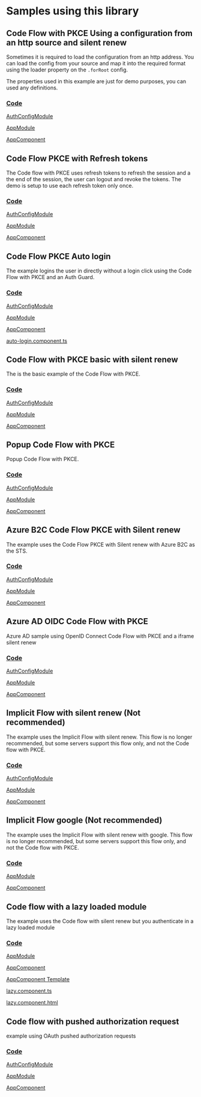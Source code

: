 # Samples using this library

## Code Flow with PKCE Using a configuration from an http source and silent renew

Sometimes it is required to load the configuration from an http address. You can load the config from your source and map it into the required format using the loader property on the `.forRoot` config.

The properties used in this example are just for demo purposes, you can used any definitions.

### [Code](../../../../../projects/sample-code-flow-http-config)

[AuthConfigModule](../../../../../projects/sample-code-flow-http-config/src/app/auth-config.module.ts)

[AppModule](../../../../../projects/sample-code-flow-http-config/src/app/app.module.ts)

[AppComponent](../../../../../projects/sample-code-flow-http-config/src/app/app.component.ts)

## Code Flow PKCE with Refresh tokens

The Code flow with PKCE uses refresh tokens to refresh the session and a the end of the session, the user can logout and revoke the tokens. The demo is setup to use each refresh token only once.

### [Code](../../../../../projects/sample-code-flow-refresh-tokens)

[AuthConfigModule](../../../../../projects/sample-code-flow-refresh-tokens/src/app/auth-config.module.ts)

[AppModule](../../../../../projects/sample-code-flow-refresh-tokens/src/app/app.module.ts)

[AppComponent](../../../../../projects/sample-code-flow-refresh-tokens/src/app/app.component.ts)

## Code Flow PKCE Auto login

The example logins the user in directly without a login click using the Code Flow with PKCE and an Auth Guard.

### [Code](../../../../../projects/sample-code-flow-auto-login)

[AuthConfigModule](../../../../../projects/sample-code-flow-auto-login/src/app/auth-config.module.ts)

[AppModule](../../../../../projects/sample-code-flow-auto-login/src/app/app.module.ts)

[AppComponent](../../../../../projects/sample-code-flow-auto-login/src/app/app.component.ts)

[auto-login.component.ts](../../../../../projects/sample-code-flow-auto-login/src/app/auto-login/auto-login.component.ts)

## Code Flow with PKCE basic with silent renew

The is the basic example of the Code Flow with PKCE.

### [Code](../../../../../projects/sample-code-flow-multi-iframe)

[AuthConfigModule](../../../../../projects/sample-code-flow-multi-iframe/src/app/auth-config.module.ts)

[AppModule](../../../../../projects/sample-code-flow-multi-iframe/src/app/app.module.ts)

[AppComponent](../../../../../projects/sample-code-flow-multi-iframe/src/app/app.component.ts)

## Popup Code Flow with PKCE

Popup Code Flow with PKCE.

### [Code](../../../../../projects/sample-code-flow-popup)

[AuthConfigModule](../../../../../projects/sample-code-flow-popup/src/app/auth-config.module.ts)

[AppModule](../../../../../projects/sample-code-flow-popup/src/app/app.module.ts)

[AppComponent](../../../../../projects/sample-code-flow-popup/src/app/app.component.ts)

## Azure B2C Code Flow PKCE with Silent renew

The example uses the Code Flow PKCE with Silent renew with Azure B2C as the STS.

### [Code](../../../../../projects/sample-code-flow-azure-b2c)

[AuthConfigModule](../../../../../projects/sample-code-flow-azure-b2c/src/app/auth-config.module.ts)

[AppModule](../../../../../projects/sample-code-flow-azure-b2c/src/app/app.module.ts)

[AppComponent](../../../../../projects/sample-code-flow-azure-b2c/src/app/app.component.ts)

## Azure AD OIDC Code Flow with PKCE

Azure AD sample using OpenID Connect Code Flow with PKCE and a iframe silent renew

### [Code](../../../../../projects/sample-code-flow-azuread)

[AuthConfigModule](../../../../../projects/sample-code-flow-azuread/src/app/auth-config.module.ts)

[AppModule](../../../../../projects/sample-code-flow-azuread/src/app/app.module.ts)

[AppComponent](../../../../../projects/sample-code-flow-azuread/src/app/app.component.ts)

## Implicit Flow with silent renew (Not recommended)

The example uses the Implicit Flow with silent renew. This flow is no longer recommended, but some servers support this flow only, and not the Code flow with PKCE.

### [Code](../../../../../projects/sample-implicit-flow-silent-renew)

[AuthConfigModule](../../../../../projects/sample-implicit-flow-silent-renew/src/app/auth-config.module.ts)

[AppModule](../../../../../projects/sample-implicit-flow-silent-renew/src/app/app.module.ts)

[AppComponent](../../../../../projects/sample-implicit-flow-silent-renew/src/app/app.component.ts)

## Implicit Flow google (Not recommended)

The example uses the Implicit Flow with silent renew with google. This flow is no longer recommended, but some servers support this flow only, and not the Code flow with PKCE.

### [Code](../../../../../projects/sample-implicit-flow-google)

[AppModule](../../../../../projects/sample-implicit-flow-google/src/app/app.module.ts)

[AppComponent](../../../../../projects/sample-implicit-flow-google/src/app/app.component.ts)

## Code flow with a lazy loaded module

The example uses the Code flow with silent renew but you authenticate in a lazy loaded module

### [Code](../../../../../projects/sample-code-flow-lazy-loaded)

[AppModule](../../../../../projects/sample-code-flow-lazy-loaded/src/app/app.module.ts)

[AppComponent](../../../../../projects/sample-code-flow-lazy-loaded/src/app/app.component.ts)

[AppComponent Template](../../../../../projects/sample-code-flow-lazy-loaded/src/app/app.component.html)

[lazy.component.ts](../../../../../projects/sample-code-flow-lazy-loaded/src/app/lazy/lazy.component.ts)

[lazy.component.html](../../../../../projects/sample-code-flow-lazy-loaded/src/app/lazy/lazy.component.html)

## Code flow with pushed authorization request

example using OAuth pushed authorization requests

### [Code](../../../../../projects/sample-code-flow-par)

[AuthConfigModule](../../../../../projects/sample-code-flow-par/src/app/auth-config.module.ts)

[AppModule](../../../../../projects/sample-code-flow-par/src/app/app.module.ts)

[AppComponent](../../../../../projects/sample-code-flow-par/src/app/app.component.ts)
